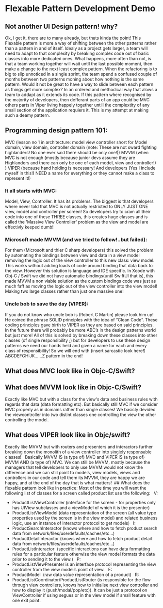 #  Flexable Pattern Development Demo

## Not another UI Design pattern! why?
Ok, I get it, there are to many already, but thats kinda the point! This Flexable pattern is more a way of shifting between the other patterns rather than a pattern in and of itself. Idealy as a project gets larger, a team will need to adapt to that complexity by breaking complex code out of basic classes into more dedicated ones. What happens, more often than not, is that a team working together will wait untll the last possible moment, then make a change to the next least complex pattern. When the refactoring is to big to slip unnoticed in a single sprint, the team spend a confused couple of months between two patterns moning about how nothing is the same pattern. Would it not be great to have a way to slide between each pattern as things get more complex? In an ordered and methodical way that alows a team to addapt as it extends its code. If this pattern where recognised by the majority of developers, then defferant parts of an app could be MVC others parts in Viper living happely together untill the complextity of any small section of the application requiers it. This is my attempt at making such a deamy pattern.

## Programming design pattern 101:
MVC (lesson no 1 in architecture: model view controller short for Model domain, view domain, controller domain (note: These are not sward fighting highlanders! No one ever said there should be only one!))
MVVM (when MVC is not enough (mostly because junior devs assume they are Highlanders and there can only be one of each model, view and controller!) )
VIPER (because hand holding is necessary! And developers (Yes I include myself in this!) NEED a name for everything or they cannot make a class to represent it!)

### It all starts with MVC:
Model, View, Controller. It has its problems. The biggest is that developers where never told that MVC is not actually restricted to ONLY JUST ONE view, model and controller per screen! So developers try to cram all their code into one of these THREE classes, this creates huge classes and is called the 'Massive View Controller' problem as the view and model are effectivly keeped dumb!

### Microsoft made MVVM (and we tried to follow!..but failed):
For them (Microsoft and thier C sharp developers) this solved the problem by automating the bindings between view and data in a view model removing the logic out of the view controller to this new class: view model. This works without adding loads of code around binding that data back to the view. However this solution is language and IDE specific. In Xcode with Obj-C / Swift we did not have automatic bindings(until SwiftUI that is), this made MVVM a non viable solution as the custom bindings code was just as much faff as moving the logic out of the view controller into the view model! Making two large classes rather than just one massive one!

### Uncle bob to save the day (VIPER):
If you do not know who uncle bob is (Robert C Martin) please look him up! He coined the phrase SOLID principles with the idea of “Clean Code”. These coding principles gave birth to VIPER as they are based on said principles.
In the future there will probably be more ABC’s in the design patterns world but just more! All of this is solved by breaking down these classes into other classes (of single responsibility ;) but for developers to use these design patterns we need our hands held and given a name for each and every class of responsibility! So we will end with (insert sarcastic look here!) ABCDEFGHIJK……Z pattern in the end!

## What does MVC look like in Objc-C/Swift?


## What does MVVM look like in Objc-C/Swift?
Exactly like MVC but with a class for the view's data and business rules with regards that data (data formatting etc). But basically still MVC if we consider MVC properly as in domains rather than single classes! We basicly devided the viewcontroller into two distint classes one controlling the view the other controlling the model.

## What does VIPER look like in Objc/swift?
Exactly like MVVM but with routers and presenters and interactors further breaking down the monolith of a view controller into singlely responsable classes!
 
Basically MVVM IS (a type of) MVC and VIPER IS (a type of) MVVM AND (a type of) MVC. We can still be MVVM, mostly because the managers that tell developers to only use MVVM would not know the difference and we can still point to models, view models, views and controllers in our code and tell them its MVVM, they are happy we are happy, and at the end of the day that is what matters!
​
​## What does the flexable pattern look like in practice:
Most of the time you will want the following list of classes for a screen called product list use the following:
 
V:
- ProductListViewController (interface for the screen - for properties only has UIView subclasses and a viewModel of which it is the presenter)
- ProductListViewModel (data representation of the screen (all value type properties used by the screen is in the view model) and related business logic, use an instance of Interactor protocol to get models)
 
I:
- ProductSearchInteractor (knows where and how to fetch product search data from network/files/userdefaults/caches/etc…)
- ProductDetailInteractor (knows where and how to fetch product detail data from network/files/userdefaults/caches/etc…)
- ProductListInteractor  (specific interactions can have data formatting rules for a particular feature otherwise the view model formats the data prior to sending it to the view.)
 
P:
- ProductListViewPresenter is an interface protocol representing the view controller from the view model’s point of view.
 
E:
- ProductModel  (raw data value representation of a product)
 
R:
- ProductListCoordinator/ProductListRouter (is responsible for the flow through view controllers, knows how to initialise next view controller and how to display it (push/modal/pop/etc)). It can be just a protocol on ViewController if using segues or in the view model if small feature with one exit point.
